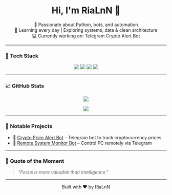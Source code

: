 <h1 align="center">Hi, I'm RiaLnN 👋</h1>

<p align="center">
  🧠 Passionate about Python, bots, and automation<br>
  🎯 Learning every day | Exploring systems, data & clean architecture<br>
  💻 Currently working on: Telegram Crypto Alert Bot
</p>

---

### 🚀 Tech Stack

<p align="center">
  <img src="https://img.shields.io/badge/Python-3776AB?style=for-the-badge&logo=python&logoColor=white" />
  <img src="https://img.shields.io/badge/aiogram-2E95D3?style=for-the-badge&logo=telegram&logoColor=white" />
  <img src="https://img.shields.io/badge/SQLite-003B57?style=for-the-badge&logo=sqlite&logoColor=white" />
  <img src="https://img.shields.io/badge/Linux-000000?style=for-the-badge&logo=linux&logoColor=white" />
</p>

---

### 📈 GitHub Stats

<p align="center">
  <img src="https://github-readme-stats.vercel.app/api?username=RiaLnN&show_icons=true&theme=tokyonight" />
</p>

<p align="center">
  <img src="https://github-readme-stats.vercel.app/api/top-langs/?username=RiaLnN&layout=compact&theme=tokyonight" />
</p>

---

### 📌 Notable Projects

- 🔔 [Crypto Price Alert Bot](https://github.com/RiaLnN/crypto-alert) – Telegram bot to track cryptocurrency prices
- 📓 [Remote System Monitor Bot](https://github.com/RiaLnN/Remote-System-Monitor-Bot) – Control PC remotely via Telegram

---

### 🧠 Quote of the Moment
> *“Focus is more valuable than intelligence.”*

---

<p align="center">Built with ❤️ by RiaLnN</p>
